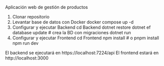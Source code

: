 Aplicación web de gestión de productos
1. Clonar repositorio
2. Levantar base de datos con Docker
   docker compose up -d
3. Configurar y ejecutar Backend
cd Backend
dotnet restore
dotnet ef database update   # crea la BD con migraciones
dotnet run
4. Configurar y ejecutar Frontend
cd Frontend
npm install   # o pnpm install
npm run dev

El backend se ejecutará en https://localhost:7224/api
El frontend estará en http://localhost:3000
